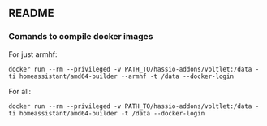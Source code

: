 ## README

### Comands to compile docker images

For just armhf:

```
docker run --rm --privileged -v PATH_TO/hassio-addons/voltlet:/data -ti homeassistant/amd64-builder --armhf -t /data --docker-login
```

For all:

```
docker run --rm --privileged -v PATH_TO/hassio-addons/voltlet:/data -ti homeassistant/amd64-builder -t /data --docker-login
```
